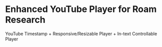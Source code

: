 # Enhanced YouTube Player for Roam Research
YouTube Timestamp + Responsive/Resizable Player + In-text Controllable Player
